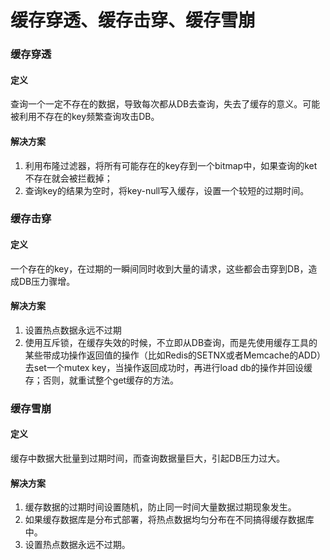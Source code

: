 # 缓存穿透、缓存击穿、缓存雪崩

### 缓存穿透

####  定义

查询一个一定不存在的数据，导致每次都从DB去查询，失去了缓存的意义。可能被利用不存在的key频繁查询攻击DB。

#### 解决方案

1. 利用布隆过滤器，将所有可能存在的key存到一个bitmap中，如果查询的ket不存在就会被拦截掉；
2. 查询key的结果为空时，将key-null写入缓存，设置一个较短的过期时间。

### 缓存击穿

#### 定义

一个存在的key，在过期的一瞬间同时收到大量的请求，这些都会击穿到DB，造成DB压力骤增。

#### 解决方案

1. 设置热点数据永远不过期
2. 使用互斥锁，在缓存失效的时候，不立即从DB查询，而是先使用缓存工具的某些带成功操作返回值的操作（比如Redis的SETNX或者Memcache的ADD）去set一个mutex key，当操作返回成功时，再进行load db的操作并回设缓存；否则，就重试整个get缓存的方法。

### 缓存雪崩

#### 定义

缓存中数据大批量到过期时间，而查询数据量巨大，引起DB压力过大。

#### 解决方案

1.  缓存数据的过期时间设置随机，防止同一时间大量数据过期现象发生。
2.  如果缓存数据库是分布式部署，将热点数据均匀分布在不同搞得缓存数据库中。
3.  设置热点数据永远不过期。











